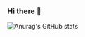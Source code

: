 ### Hi there 👋

![Anurag's GitHub stats](https://github-readme-stats.vercel.app/api?username=SkyGopnik&theme=vue-dark&show_icons=true)

<!--
**SkyGopnik/SkyGopnik** is a ✨ _special_ ✨ repository because its `README.md` (this file) appears on your GitHub profile.

Here are some ideas to get you started:

- 🔭 I’m currently working on ...
- 🌱 I’m currently learning ...
- 👯 I’m looking to collaborate on ...
- 🤔 I’m looking for help with ...
- 💬 Ask me about ...
- 📫 How to reach me: ...
- 😄 Pronouns: ...
- ⚡ Fun fact: ...
-->
